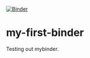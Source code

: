 [![Binder](https://mybinder.org/badge_logo.svg)](https://mybinder.org/v2/gh/julien-marteen-akay-u2p/my-binder-ml-intro/HEAD?urlpath=%2Fdoc%2Ftree%2Fmy_notebook.ipynb)

# my-first-binder
Testing out mybinder.
